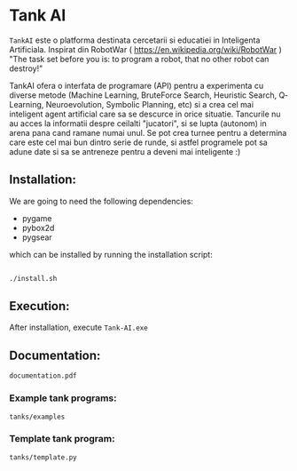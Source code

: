 Tank AI
======

`TankAI` este o platforma destinata cercetarii si educatiei in Inteligenta Artificiala. 
Inspirat din RobotWar ( https://en.wikipedia.org/wiki/RobotWar ) 
    "The task set before you is: to program a robot, that no other robot can destroy!"

TankAI ofera o interfata de programare (API) pentru a experimenta cu diverse metode (Machine Learning, Brute­Force Search, Heuristic Search, Q­Learning, Neuroevolution, Symbolic Planning, etc) si a crea cel mai inteligent agent artificial care sa se descurce in orice situatie. 
Tancurile nu au acces la informatii despre ceilalti "jucatori", si se lupta (autonom) in arena pana cand ramane numai unul. 
Se pot crea turnee pentru a determina care este cel mai bun dintr­o serie de runde, si astfel programele pot sa adune date si sa se antreneze pentru a deveni mai inteligente :)

## Installation:

We are going to need the following dependencies:

* pygame
* pybox2d
* pygsear

which can be installed by running the installation script:

```bash

./install.sh
```
## Execution:

After installation, execute `Tank-AI.exe`


## Documentation:

    documentation.pdf

### Example tank programs:

    tanks/examples

### Template tank program:

    tanks/template.py
